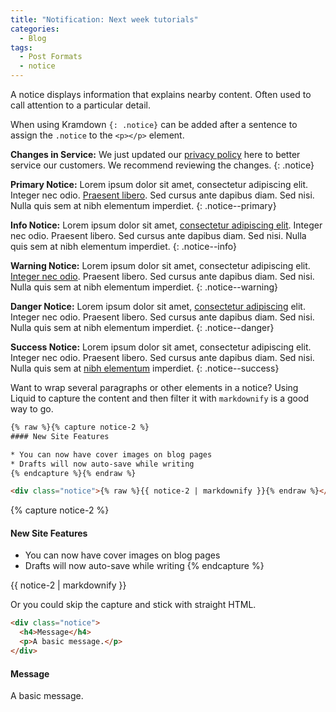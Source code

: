 ```yaml
---
title: "Notification: Next week tutorials"
categories:
  - Blog
tags:
  - Post Formats
  - notice
---
```


A notice displays information that explains nearby content. Often used to call attention to a particular detail.

When using Kramdown `{: .notice}` can be added after a sentence to assign the `.notice` to the `<p></p>` element. 

**Changes in Service:** We just updated our [privacy policy](#) here to better service our customers. We recommend reviewing the changes.
{: .notice}

**Primary Notice:** Lorem ipsum dolor sit amet, consectetur adipiscing elit. Integer nec odio. [Praesent libero](#). Sed cursus ante dapibus diam. Sed nisi. Nulla quis sem at nibh elementum imperdiet.
{: .notice--primary}

**Info Notice:** Lorem ipsum dolor sit amet, [consectetur adipiscing elit](#). Integer nec odio. Praesent libero. Sed cursus ante dapibus diam. Sed nisi. Nulla quis sem at nibh elementum imperdiet.
{: .notice--info}

**Warning Notice:** Lorem ipsum dolor sit amet, consectetur adipiscing elit. [Integer nec odio](#). Praesent libero. Sed cursus ante dapibus diam. Sed nisi. Nulla quis sem at nibh elementum imperdiet.
{: .notice--warning}

**Danger Notice:** Lorem ipsum dolor sit amet, [consectetur adipiscing](#) elit. Integer nec odio. Praesent libero. Sed cursus ante dapibus diam. Sed nisi. Nulla quis sem at nibh elementum imperdiet.
{: .notice--danger}

**Success Notice:** Lorem ipsum dolor sit amet, consectetur adipiscing elit. Integer nec odio. Praesent libero. Sed cursus ante dapibus diam. Sed nisi. Nulla quis sem at [nibh elementum](#) imperdiet.
{: .notice--success}

Want to wrap several paragraphs or other elements in a notice? Using Liquid to capture the content and then filter it with `markdownify` is a good way to go.

```html
{% raw %}{% capture notice-2 %}
#### New Site Features

* You can now have cover images on blog pages
* Drafts will now auto-save while writing
{% endcapture %}{% endraw %}

<div class="notice">{% raw %}{{ notice-2 | markdownify }}{% endraw %}</div>
```

{% capture notice-2 %}
#### New Site Features

* You can now have cover images on blog pages
* Drafts will now auto-save while writing
{% endcapture %}

<div class="notice">
  {{ notice-2 | markdownify }}
</div>

Or you could skip the capture and stick with straight HTML.

```html
<div class="notice">
  <h4>Message</h4>
  <p>A basic message.</p>
</div>
```

<div class="notice">
  <h4>Message</h4>
  <p>A basic message.</p>
</div>